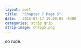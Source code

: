 ```yaml
---
layout: post
title:  "Chapter 7 Page 5"
date:   2016-07-17 19:00:05 -0400
categories: strip grip
strip-image: ch7pg5.png
---
```

so rude. 

